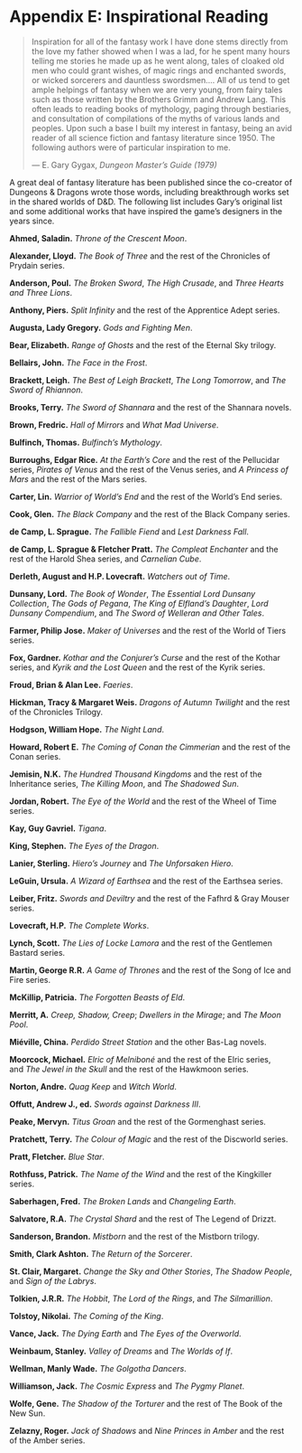 # Appendix E: Inspirational Reading

>Inspiration for all of the fantasy work I have done stems directly from the love my father showed when I was a lad, for he spent many hours telling me stories he made up as he went along, tales of cloaked old men who could grant wishes, of magic rings and enchanted swords, or wicked sorcerers and dauntless swordsmen.... All of us tend to get ample helpings of fantasy when we are very young, from fairy tales such as those written by the Brothers Grimm and Andrew Lang. This often leads to reading books of mythology, paging through bestiaries, and consultation of compilations of the myths of various lands and peoples. Upon such a base I built my interest in fantasy, being an avid reader of all science fiction and fantasy literature since 1950. The following authors were of particular inspiration to me.
>
>— E. Gary Gygax, _Dungeon Master’s Guide (1979)_

A great deal of fantasy literature has been published since the co-creator of Dungeons & Dragons wrote those words, including breakthrough works set in the shared worlds of D&D. The following list includes Gary’s original list and some additional works that have inspired the game’s designers in the years since.

**Ahmed, Saladin.** _Throne of the Crescent Moon_.

**Alexander, Lloyd.** _The Book of Three_ and the rest of the Chronicles of Prydain series.

**Anderson, Poul.** _The Broken Sword_, _The High Crusade_, and _Three Hearts and Three Lions_.

**Anthony, Piers.** _Split Infinity_ and the rest of the Apprentice Adept series.

**Augusta, Lady Gregory.** _Gods and Fighting Men_.

**Bear, Elizabeth.** _Range of Ghosts_ and the rest of the Eternal Sky trilogy.

**Bellairs, John.** _The Face in the Frost_.

**Brackett, Leigh.** _The Best of Leigh Brackett_, _The Long Tomorrow_, and _The Sword of Rhiannon_.

**Brooks, Terry.** _The Sword of Shannara_ and the rest of the Shannara novels.

**Brown, Fredric.** _Hall of Mirrors_ and _What Mad Universe_.

**Bulfinch, Thomas.** _Bulfinch’s Mythology_.

**Burroughs, Edgar Rice.** _At the Earth’s Core_ and the rest of the Pellucidar series, _Pirates of Venus_ and the rest of the Venus series, and _A Princess of Mars_ and the rest of the Mars series.

**Carter, Lin.** _Warrior of World’s End_ and the rest of the World’s End series.

**Cook, Glen.** _The Black Company_ and the rest of the Black Company series.

**de Camp, L. Sprague.** _The Fallible Fiend_ and _Lest Darkness Fall_.

**de Camp, L. Sprague & Fletcher Pratt.** _The Compleat Enchanter_ and the rest of the Harold Shea series, and _Carnelian Cube_.

**Derleth, August and H.P. Lovecraft.** _Watchers out of Time_.

**Dunsany, Lord.** _The Book of Wonder_, _The Essential Lord Dunsany Collection_, _The Gods of Pegana_, _The King of Elfland’s Daughter_, _Lord Dunsany Compendium_, and _The Sword of Welleran and Other Tales_.

**Farmer, Philip Jose.** _Maker of Universes_ and the rest of the World of Tiers series.

**Fox, Gardner.** _Kothar and the Conjurer’s Curse_ and the rest of the Kothar series, and _Kyrik and the Lost Queen_ and the rest of the Kyrik series.

**Froud, Brian & Alan Lee.** _Faeries_.

**Hickman, Tracy & Margaret Weis.** _Dragons of Autumn Twilight_ and the rest of the Chronicles Trilogy.

**Hodgson, William Hope.** _The Night Land_.

**Howard, Robert E.** _The Coming of Conan the Cimmerian_ and the rest of the Conan series.

**Jemisin, N.K.** _The Hundred Thousand Kingdoms_ and the rest of the Inheritance series, _The Killing Moon_, and _The Shadowed Sun_.

**Jordan, Robert.** _The Eye of the World_ and the rest of the Wheel of Time series.

**Kay, Guy Gavriel.** _Tigana_.

**King, Stephen.** _The Eyes of the Dragon_.

**Lanier, Sterling.** _Hiero’s Journey_ and _The Unforsaken Hiero_.

**LeGuin, Ursula.** _A Wizard of Earthsea_ and the rest of the Earthsea series.

**Leiber, Fritz.** _Swords and Deviltry_ and the rest of the Fafhrd & Gray Mouser series.

**Lovecraft, H.P.** _The Complete Works_.

**Lynch, Scott.** _The Lies of Locke Lamora_ and the rest of the Gentlemen Bastard series.

**Martin, George R.R.** _A Game of Thrones_ and the rest of the Song of Ice and Fire series.

**McKillip, Patricia.** _The Forgotten Beasts of Eld_.

**Merritt, A.** _Creep, Shadow, Creep_; _Dwellers in the Mirage_; and _The Moon Pool_.

**Miéville, China.** _Perdido Street Station_ and the other Bas-Lag novels.

**Moorcock, Michael.** _Elric of Melniboné_ and the rest of the Elric series, and _The Jewel in the Skull_ and the rest of the Hawkmoon series.

**Norton, Andre.** _Quag Keep_ and _Witch World_.

**Offutt, Andrew J., ed.** _Swords against Darkness III_.

**Peake, Mervyn.** _Titus Groan_ and the rest of the Gormenghast series.

**Pratchett, Terry.** _The Colour of Magic_ and the rest of the Discworld series.

**Pratt, Fletcher.** _Blue Star_.

**Rothfuss, Patrick.** _The Name of the Wind_ and the rest of the Kingkiller series.

**Saberhagen, Fred.** _The Broken Lands_ and _Changeling Earth_.

**Salvatore, R.A.** _The Crystal Shard_ and the rest of The Legend of Drizzt.

**Sanderson, Brandon.** _Mistborn_ and the rest of the Mistborn trilogy.

**Smith, Clark Ashton.** _The Return of the Sorcerer_.

**St. Clair, Margaret.** _Change the Sky and Other Stories_, _The Shadow People_, and _Sign of the Labrys_.

**Tolkien, J.R.R.** _The Hobbit_, _The Lord of the Rings_, and _The Silmarillion_.

**Tolstoy, Nikolai.** _The Coming of the King_.

**Vance, Jack.** _The Dying Earth_ and _The Eyes of the Overworld_.

**Weinbaum, Stanley.** _Valley of Dreams_ and _The Worlds of If_.

**Wellman, Manly Wade.** _The Golgotha Dancers_.

**Williamson, Jack.** _The Cosmic Express_ and _The Pygmy Planet_.

**Wolfe, Gene.** _The Shadow of the Torturer_ and the rest of The Book of the New Sun.

**Zelazny, Roger.** _Jack of Shadows_ and _Nine Princes in Amber_ and the rest of the Amber series.